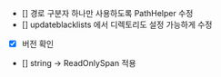 - [] 경로 구분자 하나만 사용하도록 PathHelper 수정
- [] updateblacklists 에서 디렉토리도 설정 가능하게 수정
- [x] 버전 확인
- [] string -> ReadOnlySpan<char> 적용